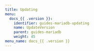 ```yaml
---
title: Updating
menu:
  docs_{{ .version }}:
    identifier: guides-mariadb-updating
    name: UpdateVersion
    parent: guides-mariadb
    weight: 45
menu_name: docs_{{ .version }}
---
```

